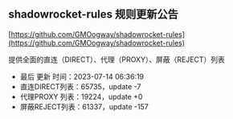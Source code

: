 ## shadowrocket-rules 规则更新公告

[https://github.com/GMOogway/shadowrocket-rules](https://github.com/GMOogway/shadowrocket-rules)

提供全面的直连（DIRECT）、代理（PROXY）、屏蔽（REJECT）列表
- 最后 更新 时间：2023-07-14 06:36:19
- 直连DIRECT列表：65735，update -7
- 代理PROXY 列表：19224，update +0
- 屏蔽REJECT列表：61337，update -157